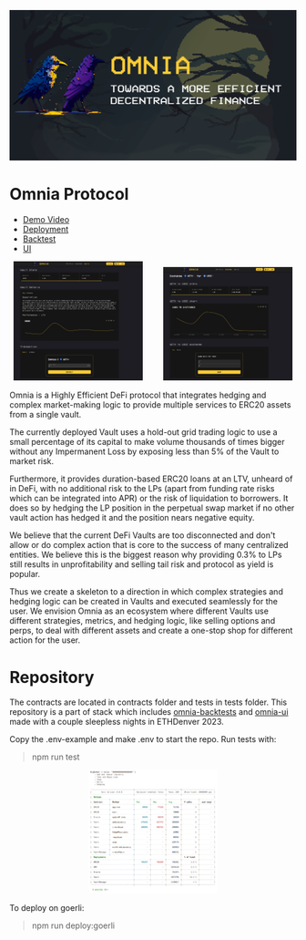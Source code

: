 ![OMNIA Card](readme_images/OMNIA_card_official.png)
# Omnia Protocol

- <a href="https://www.loom.com/share/251a00ec14804cf597719e33dd317520">Demo Video</a>
- <a href="https://omnia-ui-qd8h.vercel.app/">Deployment</a>
- <a href="https://github.com/warproxxx/omnia-backtest">Backtest</a>
- <a href="https://github.com/warproxxx/omnia-ui">UI</a>

<p align="center">
  <img alt="" src="./public/2.jpeg" width="45%">
&nbsp; &nbsp; &nbsp; &nbsp;
  <img alt="" src="./public/3.jpeg" width="45%">
</p>


Omnia is a Highly Efficient DeFi protocol that integrates hedging and complex market-making logic to provide multiple services to ERC20 assets from a single vault.


The currently deployed Vault uses a hold-out grid trading logic to use a small percentage of its capital to make volume thousands of times bigger without any Impermanent Loss by exposing less than 5% of the Vault to market risk.


Furthermore, it provides duration-based ERC20 loans at an LTV, unheard of in DeFi, with no additional risk  to the LPs (apart from funding rate risks which can be integrated into APR) or the risk of liquidation to borrowers. It does so by hedging the LP position in the perpetual swap market if no other vault action has hedged it and the position nears negative equity.


We believe that the current DeFi Vaults are too disconnected and don't allow or do complex action that is core to the success of many centralized entities. We believe this is the biggest reason why providing 0.3% to LPs still results in unprofitability and selling tail risk and protocol as yield is popular.


Thus we create a skeleton to a direction in which complex strategies and hedging logic can be created in Vaults and executed seamlessly for the user. We envision Omnia as an ecosystem where different Vaults use different strategies, metrics, and hedging logic, like selling options and perps, to deal with different assets and create a one-stop shop for different action for the user.


# Repository
The contracts are located in contracts folder and tests in tests folder. This repository is a part of stack which includes <a href="https://github.com/warproxxx/omnia-backtest">omnia-backtests</a> and <a href="https://github.com/warproxxx/omnia-ui">omnia-ui</a> made with a couple sleepless nights in ETHDenver 2023.

Copy the .env-example and make .env to start the repo. Run tests with:
>npm run test

<center><img alt="" src="./public/4.png" width="45%"></center>

To deploy on goerli:
>npm run deploy:goerli
